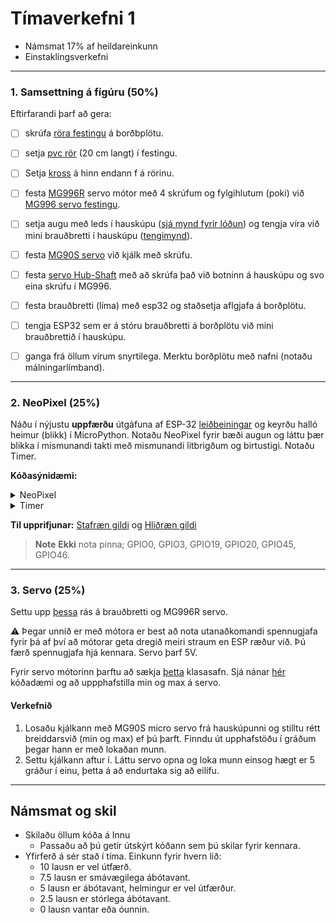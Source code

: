 # Tímaverkefni 1

- Námsmat 17% af heildareinkunn
- Einstaklingsverkefni

---

### 1. Samsettning á fígúru (**50%**)

Eftirfarandi þarf að gera:

- [ ] skrúfa [röra festingu](https://github.com/VESM3/IOT/blob/main/Myndir/samsettning/festing.jpg) á borðbplötu.
- [ ] setja  [pvc rör](https://github.com/VESM3/IOT/blob/main/Myndir/samsettning/pvc_ror.jpg) (20 cm langt) í festingu.
- [ ] Setja  [kross](https://github.com/VESM3/IOT/blob/main/Myndir/samsettning/kross.jpg) á hinn endann f á rörinu. 
- [ ] festa [MG996R](https://github.com/VESM3/IOT/blob/main/Myndir/samsettning/Servo-MG996.jpg) servo mótor með 4 skrúfum og fylgihlutum (poki) við [MG996 servo festingu](https://github.com/VESM3/IOT/blob/main/Myndir/samsettning/mount_servo.jpg).
- [ ] setja augu með leds í hauskúpu ([sjá mynd fyrir lóðun](https://github.com/VESM3/IOT/blob/main/Myndir/augu.png)) og tengja víra við mini brauðbretti í hauskúpu ([tengimynd](https://github.com/VESM3/IOT/blob/main/Myndir/augu_breadboard.png)).
- [ ] festa [MG90S servo](https://github.com/VESM3/IOT/blob/main/Myndir/samsettning/MG90S.webp) við kjálk með skrúfu.
- [ ] festa [servo Hub-Shaft](https://github.com/VESM3/IOT/blob/main/Myndir/samsettning/shaft_servo.jpg) með að skrúfa það við botninn á hauskúpu og svo eina skrúfu í MG996.
- [ ] festa brauðbretti (líma) með esp32 og staðsetja aflgjafa á borðplötu.
- [ ] tengja ESP32 sem er á stóru brauðbretti á borðplötu við mini brauðbrettið í hauskúpu. 
- [ ] ganga frá öllum vírum snyrtilega. Merktu borðplötu með nafni (notaðu málningarlímband).


---

### 2. NeoPixel (**25%**)

Náðu í nýjustu **uppfærðu** útgáfuna af ESP-32 [leiðbeiningar](https://github.com/VESM1VS/AFANGI/blob/main/Kennsluefni/ESP_Uppsetning.md) og keyrðu halló heimur (blikk) í MicroPython.
Notaðu NeoPixel fyrir bæði augun og láttu þær blikka í mismunandi takti með mismunandi litbrigðum og birtustigi. Notaðu Timer.

**Kóðasýnidæmi:**

<details>
<summary>NeoPixel</summary>
<br>

```python

from machine import Pin
from neopixel import NeoPixel
from time import sleep_ms

neo = NeoPixel(Pin(42), 2)   #  2 x Leds

# slökktu á báðum leds
neo.fill([0, 0, 0])

# Allar NeoPixel perurnar lýsa rauðu ljósi í eina sekúndu með fill aðferð.
neo.fill([255, 0, 0])
neo.write()
sleep_ms(1000)

# LED nr 2 er lýst með grænum lit
neo[1] = [0, 255, 0]
neo.write()

```

</details>
<details>
  <summary>Timer</summary>

```python
from machine import Pin, Timer
from time import sleep_ms
from neopixel import NeoPixel

neo = NeoPixel(Pin(45), 8)

neo.fill([0, 0, 0])
neo.write()

RAUTT = [255, 0, 0]
BLATT = [0, 0, 255
SLOKKT = [0, 0, 0]

syna_rautt = True

def blikka_null_og_einn(t):
    global syna_rautt
    if syna_rautt: # if syna_rautt == True
        neo[0] = RAUTT
        neo[1] = BLATT
        neo.write()
    else:
        neo[0] = BLATT
        neo[1] = RAUTT
        neo.write()
    syna_rautt = not syna_rautt

tim = Timer(0)
tim.init(period=1000, mode=Timer.PERIODIC, callback=blikka_null_og_einn)

```
</details>

**Til upprifjunar:** [Stafræn gildi](https://github.com/VESM1VS/AFANGI/blob/main/Kennsluefni/digital.md) og [Hliðræn gildi](https://github.com/VESM1VS/AFANGI/blob/main/Kennsluefni/analog.md)

> **Note**
> **Ekki** nota pinna; GPIO0, GPIO3, GPIO19, GPIO20, GPIO45, GPIO46. 

<!-- [`ticks_ms`](https://github.com/VESM2VT/ESP32/blob/main/kodi/ticks.md) og [sýnidæmi](https://wokwi.com/projects/390068539029210113). -->

---

### 3. Servo (**25%**)
Settu upp [þessa](https://raw.githubusercontent.com/VESM3/IOT/refs/heads/main/Myndir/servo_kjalki.png) rás á brauðbretti og MG996R servo. 

:warning: Þegar unnið er með mótora er best að nota utanaðkomandi spennugjafa fyrir þá af því að mótorar geta dregið meiri straum en ESP ræður við. Þú færð spennugjafa hjá kennara. Servo þarf 5V.

Fyrir servo mótorinn þarftu að sækja [þetta](https://github.com/pvanallen/esp32-getstarted/blob/master/examples/servo.py) klasasafn. Sjá nánar [hér](https://github.com/pvanallen/esp32-getstarted/blob/master/docs/servo.md) kóðadæmi og að uppphafstilla min og max á servo.

#### Verkefnið
1. Losaðu kjálkann með MG90S micro servo frá hauskúpunni og stilltu rétt breiddarsvið (min og max) ef þú þarft. Finndu út upphafstöðu í gráðum þegar hann er með lokaðan munn.
1. Settu kjálkann aftur í. Láttu servo opna og loka munn einsog hægt er 5 gráður í einu, þetta á að endurtaka sig að eilífu.

---

## Námsmat og skil

- Skilaðu öllum kóða á Innu
  - Passaðu að þú getir útskýrt kóðann sem þú skilar fyrir kennara.
- Yfirferð á sér stað í tíma. Einkunn fyrir hvern lið: 
    - 10 lausn er vel útfærð.
    - 7.5 lausn er smávægilega ábótavant.
    - 5 lausn er ábótavant, helmingur er vel útfærður.
    - 2.5 lausn er stórlega ábótavant.
    - 0 lausn vantar eða óunnin.




